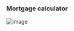 ### Mortgage calculator
![image](https://user-images.githubusercontent.com/15364111/175378259-d7eaf11a-233e-4333-b3a0-0b6d573d4730.png)
